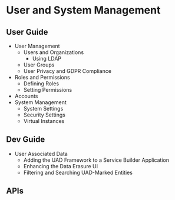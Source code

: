 # User and System Management

## User Guide
  * User Management
    * Users and Organizations
      * Using LDAP
    * User Groups
    * User Privacy and GDPR Compliance
  * Roles and Permissions
    * Defining Roles
    * Setting Permissions
  * Accounts
  * System Management
    * System Settings
    * Security Settings
    * Virtual Instances

## Dev Guide
  * User Associated Data
    * Adding the UAD Framework to a Service Builder Application
    * Enhancing the Data Erasure UI
    * Filtering and Searching UAD-Marked Entities

## APIs